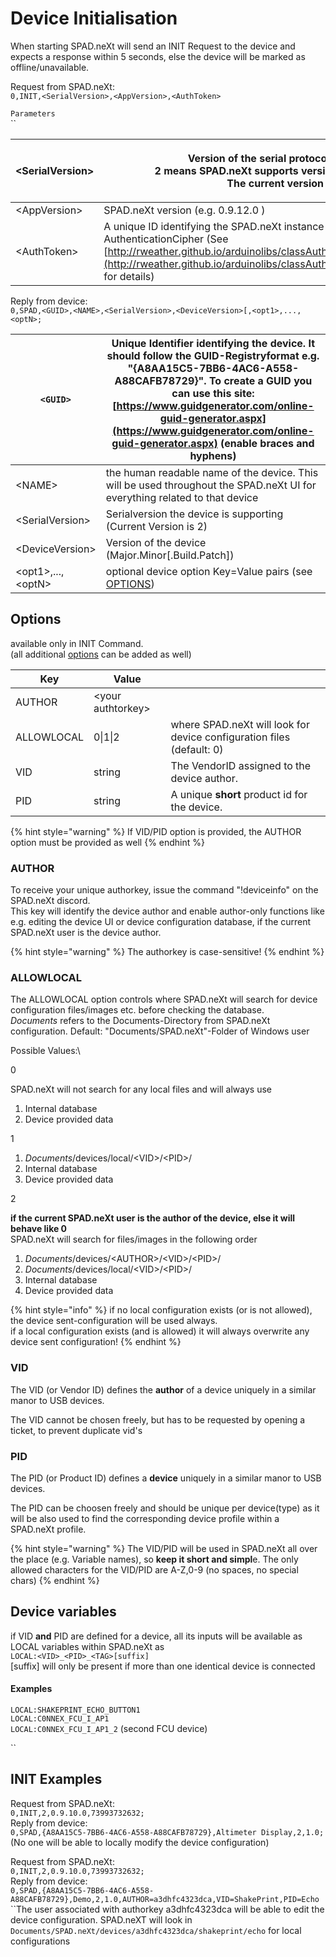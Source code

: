 # Device Initialisation

When starting SPAD.neXt will send an INIT Request to the device and expects a response within 5 seconds, else the device will be marked as offline/unavailable.

Request from SPAD.neXt:\
`0,INIT,<SerialVersion>,<AppVersion>,<AuthToken>`

`Parameters`\
``

| \<SerialVersion> | <p>Version of the serial protocol supported <br>2 means SPAD.neXt  supports version 1 and version 2<br>The current version is 2</p>                                                                                                                                    |
| ---------------- | ---------------------------------------------------------------------------------------------------------------------------------------------------------------------------------------------------------------------------------------------------------------------- |
| \<AppVersion>    | SPAD.neXt version (e.g. 0.9.12.0 )                                                                                                                                                                                                                                     |
| \<AuthToken>     | A unique ID identifying the SPAD.neXt instance used as authentication tag in AuthenticationCipher (See [http://rweather.github.io/arduinolibs/classAuthenticatedCipher.html](http://rweather.github.io/arduinolibs/classAuthenticatedCipher.html#details) for details) |

Reply from device:\
`0,SPAD,<GUID>,<NAME>,<SerialVersion>,<DeviceVersion>[,<opt1>,...,<optN>;`

| `<GUID>`            |  Unique Identifier identifying the device. It should follow the GUID-Registryformat e.g. "{A8AA15C5-7BB6-4AC6-A558-A88CAFB78729}". To create a GUID you can use this site: [https://www.guidgenerator.com/online-guid-generator.aspx](https://www.guidgenerator.com/online-guid-generator.aspx) (enable braces and hyphens) |
| ------------------- | --------------------------------------------------------------------------------------------------------------------------------------------------------------------------------------------------------------------------------------------------------------------------------------------------------------------------- |
| \<NAME>             | the human readable name of the device. This will be used throughout the SPAD.neXt UI for everything related to that device                                                                                                                                                                                                  |
| \<SerialVersion>    | Serialversion the device is supporting (Current Version is 2)                                                                                                                                                                                                                                                               |
| \<DeviceVersion>    | Version of the device (Major.Minor\[.Build.Patch])                                                                                                                                                                                                                                                                          |
| \<opt1>,...,\<optN> | optional device option Key=Value pairs (see [OPTIONS](device-configuration/device-options.md))                                                                                                                                                                                                                              |

## Options&#x20;

available only in INIT Command. \
(all additional [options](device-configuration/device-options.md) can be added as well)

| Key        | Value              |                                                                       |
| ---------- | ------------------ | --------------------------------------------------------------------- |
| AUTHOR     | \<your authtorkey> |                                                                       |
| ALLOWLOCAL | 0\|1\|2            | where SPAD.neXt will look for device configuration files (default: 0) |
| VID        | string             | The VendorID assigned to the device author.                           |
| PID        | string             | A unique **short** product id for the device.                         |

{% hint style="warning" %}
If VID/PID option is provided, the AUTHOR option must be provided as well
{% endhint %}

### AUTHOR

To receive your unique authorkey, issue the command "!deviceinfo" on the SPAD.neXt discord.\
This key will identify the device author and enable author-only functions like e.g. editing the device UI or device configuration database, if the current SPAD.neXt user is the device author.

{% hint style="warning" %}
The authorkey is case-sensitive!
{% endhint %}

### ALLOWLOCAL

The ALLOWLOCAL option controls where SPAD.neXt will search for device configuration files/images etc. before checking the database.\
_Documents_ refers to the Documents-Directory from SPAD.neXt configuration. Default: "Documents/SPAD.neXt"-Folder of Windows user

Possible Values:\


0

&#x20;SPAD.neXt will not search for any local files and will always use&#x20;

1. Internal database
2. Device provided data

1

1. _Documents_/devices/local/\<VID>/\<PID>/
2. Internal database
3. Device provided data

2

**if the current SPAD.neXt user is the author of the device, else it will behave like 0**\
SPAD.neXt will search for files/images in the following order

1. _Documents_/devices/\<AUTHOR>/\<VID>/\<PID>/
2. _Documents_/devices/local/\<VID>/\<PID>/
3. Internal database
4. Device provided data



{% hint style="info" %}
if no local configuration exists (or is not allowed), the device sent-configuration will be used always.\
if a local configuration exists (and is allowed) it will always overwrite any device sent configuration!
{% endhint %}

### VID

The VID (or Vendor ID) defines the **author** of a device uniquely in a similar manor to USB devices.

The VID cannot be chosen freely, but has to be requested by opening a ticket, to prevent duplicate vid's&#x20;

### PID

The PID (or Product ID) defines a **device** uniquely in a similar manor to USB devices.

The PID can be choosen freely and should be unique per device(type) as it will be also used to find the corresponding device profile within a SPAD.neXt profile.

{% hint style="warning" %}
The VID/PID will be used in SPAD.neXt all over the place (e.g. Variable names), so **keep it short and simpl**e. The only allowed characters for the VID/PID are A-Z,0-9 (no spaces, no special chars)
{% endhint %}

## **Device variables**

if VID **and** PID are defined for a device, all its inputs will be available as LOCAL variables within SPAD.neXt as\
`LOCAL:<VID>_<PID>_<TAG>[suffix]`\
\[suffix] will only be present if more than one identical device is connected

#### Examples

`LOCAL:SHAKEPRINT_ECHO_BUTTON1`\
`LOCAL:C0NNEX_FCU_I_AP1`\
`LOCAL:C0NNEX_FCU_I_AP1_2` (second FCU device)

``

## **INIT Examples**

Request from SPAD.neXt: \
`0,INIT,2,0.9.10.0,73993732632;`\
Reply from device: \
`0,SPAD,{A8AA15C5-7BB6-4AC6-A558-A88CAFB78729},Altimeter Display,2,1.0;`\
(No one will be able to locally modify the device configuration)

Request from SPAD.neXt: \
`0,INIT,2,0.9.10.0,73993732632;`\
Reply from device:\
`0,SPAD,{A8AA15C5-7BB6-4AC6-A558-A88CAFB78729},Demo,2,1.0,AUTHOR=a3dhfc4323dca,VID=ShakePrint,PID=Echo`\
``The user associated with authorkey a3dhfc4323dca will be able to edit the device configuration. SPAD.neXT will look in `Documents/SPAD.neXt/devices/a3dhfc4323dca/shakeprint/echo` for local configurations

